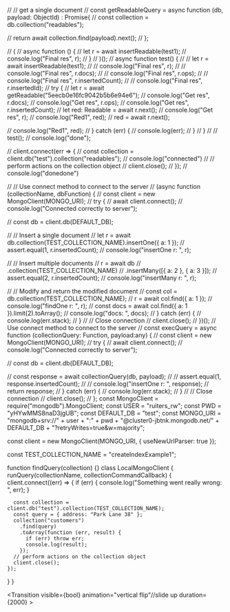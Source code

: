 
// // get a single document
// const getReadableQuery = async function (db, payload: ObjectId) : Promise<Readable>{
//   const collection = db.collection("readables");

//   return await collection.find(payload).next();
// };

// (
//   async function () {
//     let r = await insertReadable(test1);
//     console.log("Final res", r);
//   }
// )();
// async function test() {
//   // let r = await insertReadable(test1);
//   // console.log("Final res", r);
//   // console.log("Final res", r.docs);
//   // console.log("Final res", r.ops);
//   // console.log("Final res", r.insertedCount);
//   // console.log("Final res", r.insertedId);
//   try {
//     let r = await getReadable("5eecb0e16fc9042b5b6e94e6");
//     console.log("Get res", r.docs);
//     console.log("Get res", r.ops);
//     console.log("Get res", r.insertedCount);
//     let red: Readable = await r.next();
//     console.log("Get res", r);
//     console.log("Red1", red);
//     red = await r.next();

//     console.log("Red1", red);
//   } catch (err) {
//     console.log(err);
//   }
// }
// // test();
// console.log("done");




// client.connect(err => {
//   const collection = client.db("test").collection("readables");
//   console.log("connected")
//   // perform actions on the collection object
//   client.close();
// });
// console.log("donedone")

// // Use connect method to connect to the server
// (async function (collectionName, dbFunction) {
//   const client = new MongoClient(MONGO_URI);
//   try {
//     await client.connect();
//     console.log("Connected correctly to server");

//     const db = client.db(DEFAULT_DB);

//     // Insert a single document
//     let r = await db.collection(TEST_COLLECTION_NAME).insertOne({ a: 1 });
//     assert.equal(1, r.insertedCount);
//     console.log("insertOne r: ", r);

//     // Insert multiple documents
//     r = await db
//       .collection(TEST_COLLECTION_NAME)
//       .insertMany([{ a: 2 }, { a: 3 }]);
//     assert.equal(2, r.insertedCount);
//     console.log("insertMany r: ", r);

//     // Modify and return the modified document
//     const col = db.collection(TEST_COLLECTION_NAME);
//     r = await col.find({ a: 1 });
//     console.log("findOne r: ", r);
//     const docs = await col.find({ a: 1 }).limit(2).toArray();
//     console.log("docs: ", docs);
//   } catch (err) {
//     console.log(err.stack);
//   }
//   // Close connection
//   client.close();
// })();
// Use connect method to connect to the server
// const execQuery = async function (collectionQuery: Function, payload:any) {
//   const client = new MongoClient(MONGO_URI);
//   try {
//     await client.connect();
//     console.log("Connected correctly to server");

//     const db = client.db(DEFAULT_DB);

//     const response = await collectionQuery(db, payload);
//     // assert.equal(1, response.insertedCount);
//     // console.log("insertOne r: ", response);
//     return response;
//   } catch (err) {
//     console.log(err.stack);
//   }
//   // Close connection
//   client.close();
// };
const MongoClient = require("mongodb").MongoClient;
const USER = "ruiters_rw";
const PWD = "yHYwMMS8naD3jgUB";
const DEFAULT_DB = "test";
const MONGO_URI =
  "mongodb+srv://" +
  user +
  ":" +
  pwd +
  "@cluster0-jbtnk.mongodb.net/" +
  DEFAULT_DB +
  "?retryWrites=true&w=majority";

const client = new MongoClient(MONGO_URI, { useNewUrlParser: true });

const TEST_COLLECTION_NAME = "createIndexExample1";

function findQuery(collection) {}
class LocalMongoClient {
  runQuery(collectionName, collectionCommandCallback) {
    client.connect((err) => {
      if (err) {
        console.log("Something went really wrong: ", err);
      }

      const collection = client.db("test").collection(TEST_COLLECTION_NAME);
      const query = { address: "Park Lane 38" };
      collection("customers")
        .find(query)
        .toArray(function (err, result) {
          if (err) throw err;
          console.log(result);
        });
      // perform actions on the collection object
      client.close();
    });
  }
}




 <Transition
            visible={bool}
            animation="vertical flip"//slide up
            duration={2000}
          >